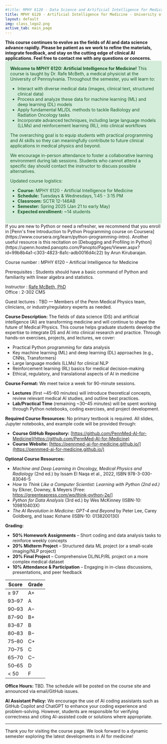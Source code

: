 ```yaml
---
#title: MPHY 6120 - Data Science and Artificial Intelligence for Medical Physics - University of Pennsylvania
title: MPHY 6120 - Artificial Intelligence for Medicine - University of Pennsylvania
layout: default
img: class_logo2.png 
active_tab: main_page
---
```


<!---
<img src='https://github.com/MedPhysDS-AI/medphysds-ai.github.io/blob/master/assets/img/laying_track.gif?raw=true/' alt='laying_tracks.gif'>
--> 

<div class="alert alert-info">
<strong>This course continues to evolve as the fields of AI and data science advance rapidly. Please be patient as we work to refine the materials, integrate feedback, and stay on the cutting edge of clinical AI applications. Feel free to contact me with any questions or concerns.</strong>
</div>

<div style="background-color: #d4edda; color: #155724; border-color: #c3e6cb; padding: 15px; border: 1px solid transparent; border-radius: 4px;">
  <strong>Welcome to MPHY 6120: Artificial Intelligence for Medicine!</strong> This course is taught by Dr. Rafe McBeth, a medical physicist at the University of Pennsylvania. Throughout the semester, you will learn to:
  <ul>
    <li>Interact with diverse medical data (images, clinical text, structured clinical data)</li>
    <li>Process and analyze these data for machine learning (ML) and deep learning (DL) models</li>
    <li>Apply fundamental ML/DL methods to tackle Radiology and Radiation Oncology tasks</li>
    <li>Incorporate advanced techniques, including large language models (LLMs) and reinforcement learning (RL), into clinical workflows</li>
  </ul>

The overarching goal is to equip students with practical programming and AI skills so they can meaningfully contribute to future clinical applications in medical physics and beyond.

We encourage in-person attendance to foster a collaborative learning environment during lab sessions. Students who cannot attend a specific day should contact the instructor to discuss possible alternatives.

Updated course logistics:

<ul>
    <li><strong>Course:</strong> MPHY 6120 - Artificial Intelligence for Medicine</li>
    <li><strong>Schedule:</strong> Tuesdays & Wednesdays, 1:45 - 3:15 PM</li>
    <li><strong>Classroom:</strong> SCTR 12-146AB</li>
    <li><strong>Semester:</strong> Spring 2025 (Jan 21 to early May)</li>
    <li><strong>Expected enrollment:</strong> ~14 students</li>
  </ul>
</div>

<div class="alert alert-success"  markdown="1">
If you are new to Python or need a refresher, we recommend that you enroll in [Penn's free Introduction to Python Programming course on Coursera](https://www.coursera.org/learn/python-programming-intro). Another useful resource is this recitation on [Debugging and Profiling in Python](https://upenn.hosted.panopto.com/Panopto/Pages/Viewer.aspx?id=99b8b4a1-c303-4823-8a1c-adb0016d4c22) by Arun Kirubarajan.
</div>

Course number
: MPHY 6120 – Artificial Intelligence for Medicine 

Prerequisites
: Students should have a basic command of Python and familiarity with linear algebra and statistics.  

Instructor
: [Rafe McBeth, PhD](https://www.med.upenn.edu/apps/faculty/index.php/g20002680/c1744/p9544774)  
Office
: 2-302 CMS  

Guest lectures
: TBD — Members of the Penn Medical Physics team, clinicians, or industry/regulatory experts as needed.

**Course Description:**
The fields of data science (DS) and artificial intelligence (AI) are transforming medicine and will continue to shape the future of Medical Physics. This course helps graduate students develop the expertise to integrate DS and AI into clinical research and practice. Through hands-on exercises, projects, and lectures, we cover:
- Practical Python programming for data analysis
- Key machine learning (ML) and deep learning (DL) approaches (e.g., CNNs, Transformers)
- Large language models (LLMs) for clinical NLP
- Reinforcement learning (RL) basics for medical decision-making
- Ethical, regulatory, and translational aspects of AI in medicine

**Course Format:**
We meet twice a week for 90-minute sessions. 
- **Lectures** (first ~45–60 minutes) will introduce theoretical concepts, review relevant medical AI studies, and outline best practices.
- **Lab/Practical Time** (remaining ~30–45 minutes) will be spent working through Python notebooks, coding exercises, and project development.

**Required Course Resources:**
No primary textbook is required. All slides, Jupyter notebooks, and example code will be provided through:
- **Course GitHub Repository:** [https://github.com/PennMed-AI-for-Medicine](https://github.com/PennMed-AI-for-Medicine)
- **Course Website:** [https://pennmed-ai-for-medicine.github.io/](https://pennmed-ai-for-medicine.github.io/)

**Optional Course Resources:**
- *Machine and Deep Learning in Oncology, Medical Physics and Radiology* (2nd ed.) by Issam El Naqa et al., 2022, ISBN 978-3-030-83046-5
- *How to Think Like a Computer Scientist: Learning with Python (2nd ed.)* by Elkner, Downey, & Meyers [Free: https://greenteapress.com/wp/think-python-2e/]
- *Python for Data Analysis* (3rd ed.) by Wes McKinney (ISBN-10: 109810403X)
- *The AI Revolution in Medicine: GPT-4 and Beyond* by Peter Lee, Carey Goldberg, and Isaac Kohane (ISBN-10: 0138200130)

**Grading:**
- **50% Homework Assignments** – Short coding and data analysis tasks to reinforce weekly concepts  
- **20% Midterm Project** – Structured data ML project (or a small-scale imaging/NLP project)  
- **20% Final Project** – Comprehensive DL/NLP/RL project on a more complex medical dataset  
- **10% Attendance & Participation** – Engaging in in-class discussions, presentations, and peer feedback

| Score  | Grade |
|-------|-------|
| ≥ 97  | A+    |
| 93–97 | A     |
| 90–93 | A−    |
| 87–90 | B+    |
| 83–87 | B     |
| 80–83 | B−    |
| 75–80 | C+    |
| 70–75 | C     |
| 65–70 | C−    |
| 50–65 | D     |
| < 50  | F     |

**Office Hours:**
TBD. The schedule will be posted on the course site and announced via email/GitHub issues. 

**AI Assistant Policy:**
We encourage the use of AI coding assistants such as GitHub Copilot and ChatGPT to enhance your coding experience and problem-solving. However, students are responsible for verifying correctness and citing AI-assisted code or solutions where appropriate.

---

Thank you for visiting the course page. We look forward to a dynamic semester exploring the latest developments in AI for medicine!
